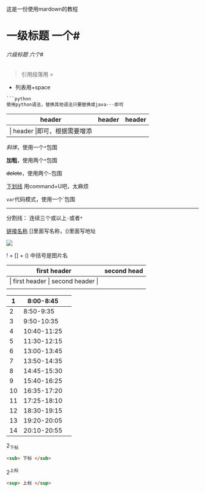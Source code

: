 这是一份使用mardown的教程



# 一级标题 一个#

###### 六级标题 六个#

> 引用段落用 >

+ 列表用+space





```python
​```python
使用python语法，替换其他语法只要替换成java···即可
```

| header                         | header | header |
| ------------------------------ | ------ | ------ |
| \| header \|即可，根据需要增添 |        |        |



*斜体*，使用一个`*`包围

**加粗**，使用两个`*`包围

~~delete~~，使用两个`~`包围

<u>下划线</u> 用command+U吧，太麻烦

<!-- 注释方式 --> 

`var`代码模式，使用一个`包围

---

分割线： 连续三个或以上`-`或者`*`



[链接名称](https://mail.bupt.edu.cn) []里面写名称，()里面写地址

![](/Users/samstephen/Downloads/1A47ECD3FE1F4300241168CBA728FB85.jpg)

! + [] + () 中括号是图片名



| first header                        | second head |
| ----------------------------------- | ----------- |
| \| first header \| second header \| |             |
|                                     |             |



| 1    | 8:00-8:45   |      |
| ---- | ----------- | ---- |
| 2    | 8:50-9:35   |      |
| 3    | 9:50-10:35  |      |
| 4    | 10:40-11:25 |      |
| 5    | 11:30-12:15 |      |
| 6    | 13:00-13:45 |      |
| 7    | 13:50-14:35 |      |
| 8    | 14:45-15:30 |      |
| 9    | 15:40-16:25 |      |
| 10   | 16:35-17:20 |      |
| 11   | 17:25-18:10 |      |
| 12   | 18:30-19:15 |      |
| 13   | 19:20-20:05 |      |
| 14   | 20:10-20:55 |      |

 

2<sub>下标 </sub>

```html
<sub> 下标 </sub>
```

2<sup>上标</sup>

```html
<sup> 上标 </sup>
```

